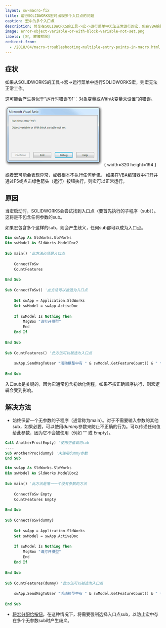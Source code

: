 ```yaml
---
layout: sw-macro-fix
title: 运行SOLIDWORKS宏时出现多个入口点的问题
caption: 宏中的多个入口点
description: 修复在SOLIDWORKS的工具->宏->运行菜单中无法正常运行的宏，但在VBA编辑器中打开并通过F5或点击绿色箭头执行时可以正常工作
image: error-object-variable-or-with-block-variable-not-set.png
labels: [宏, 故障排除]
redirect-from:
  - /2018/04/macro-troubleshooting-multiple-entry-points-in-macro.html
---
```

## 症状

如果从SOLIDWORKS的工具->宏->运行菜单中运行SOLIDWORKS宏，则宏无法正常工作。

这可能会产生类似于“运行时错误'91'：对象变量或With块变量未设置”的错误。

!['运行时错误'91'：当运行宏时，对象变量或With块变量未设置](error-object-variable-or-with-block-variable-not-set.png){ width=320 height=194 }

或者宏可能会表现异常，或者根本不执行任何步骤。
如果在VBA编辑器中打开并通过F5或点击绿色箭头（运行）按钮执行，则宏可以正常运行。

## 原因

当宏启动时，SOLIDWORKS会尝试找到入口点（要首先执行的子程序（sub））。这将是不包含任何参数的sub。

如果宏包含多个这样的sub，则会产生歧义，任何sub都可以成为入口点。

~~~ vb
Dim swApp As SldWorks.SldWorks
Dim swModel As SldWorks.ModelDoc2

Sub main() '此方法必须是入口点

    ConnectToSw
    CountFeatures
    
End Sub

Sub ConnectToSw() '此方法可以被选为入口点
    
    Set swApp = Application.SldWorks
    Set swModel = swApp.ActiveDoc
    
    If swModel Is Nothing Then
        MsgBox "请打开模型"
        End
    End If
    
End Sub

Sub CountFeatures() '此方法可以被选为入口点
    
    swApp.SendMsgToUser "活动模型中有 " & swModel.GetFeatureCount() & " 个特征"
    
End Sub
~~~

入口sub是关键的，因为它通常包含初始化例程，如果不按正确顺序执行，则宏逻辑会受到影响。

## 解决方法

* 始终保留一个无参数的子程序（通常称为main）。对于不需要输入参数的其他sub，如果必要，可以使用*dummy*参数来防止不正确的行为。可以传递任何值给此参数，因为它不会被使用（例如 "" 或 Empty）。

~~~ vb
Call AnotherProc(Empty) '使用空值调用sub
----
Sub AnotherProc(dummy) '未使用dummy参数
End Sub
~~~

~~~ vb
Dim swApp As SldWorks.SldWorks
Dim swModel As SldWorks.ModelDoc2

Sub main() '此方法是唯一一个没有参数的方法

    ConnectToSw Empty
    CountFeatures Empty
    
End Sub

Sub ConnectToSw(dummy)
    
    Set swApp = Application.SldWorks
    Set swModel = swApp.ActiveDoc
    
    If swModel Is Nothing Then
        MsgBox "请打开模型"
        End
    End If
    
End Sub

Sub CountFeatures(dummy) '此方法可以被选为入口点
    
    swApp.SendMsgToUser "活动模型中有 " & swModel.GetFeatureCount() & " 个特征"
    
End Sub
~~~

* [将宏分配给按钮](/docs/codestack/solidworks-api/getting-started/macros/macro-buttons)。在这种情况下，将需要强制选择入口点sub，以防止宏中存在多个无参数sub时产生歧义。